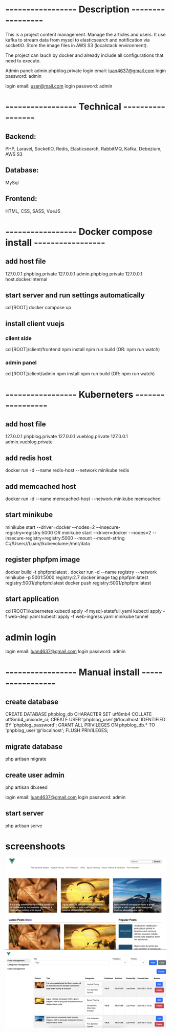 # ----------------- Description -----------------
This is a project content management. Manage the articles and users. It use kafka to stream data from mysql to elasticsearch and notification via socketIO. Store the image files in AWS S3 (localstack environment).

The project can lauch by docker and already include all configurations that need to execute.

Admin panel: admin.phpblog.private
login email: luan4637@gmail.com
login password: admin

login email: user@mail.com
login password: admin

# ----------------- Technical -----------------
## Backend:
PHP, Laravel, SocketIO, Redis, Elasticsearch,
RabbitMQ, Kafka, Debezium, AWS S3
## Database:
MySql
## Frontend:
HTML, CSS, SASS, VueJS

# ----------------- Docker compose install -----------------
## add host file
127.0.0.1 phpblog.private
127.0.0.1 admin.phpblog.private
127.0.0.1 host.docker.internal

## start server and run settings automatically
cd [ROOT]
docker compose up

## install client vuejs
### client side
cd [ROOT]/client/frontend
npm install
npm run build (OR: npm run watch)
### admin panel
cd [ROOT]/client/admin
npm install
npm run build (OR: npm run watch)

# ----------------- Kuberneters -----------------
## add host file
127.0.0.1 phpblog.private
127.0.0.1 vueblog.private
127.0.0.1 admin.vueblog.private

## add redis host
docker run -d --name redis-host --network minikube redis

## add memcached host
docker run -d --name memcached-host --network minikube memcached

## start minikube
minikube start --driver=docker --nodes=2 --insecure-registry=registry:5000
OR
minikube start --driver=docker --nodes=2 --insecure-registry=registry:5000 --mount --mount-string C://Users//Luan//kubevolume:/mnt/data

## register phpfpm image
docker build -t phpfpm:latest .
docker run -d --name registry --network minikube -p 5001:5000 registry:2.7
docker image tag phpfpm:latest registry:5001/phpfpm:latest
docker push registry:5001/phpfpm:latest

## start application
cd [ROOT]/kubernetes
kubectl apply -f mysql-statefull.yaml
kubectl apply -f web-depl.yaml
kubectl apply -f web-ingress.yaml
minikube tunnel

# admin login
login email: luan4637@gmail.com
login password: admin

# ----------------- Manual install -----------------
## create database
CREATE DATABASE phpblog_db CHARACTER SET utf8mb4 COLLATE utf8mb4_unicode_ci;
CREATE USER 'phpblog_user'@'localhost' IDENTIFIED BY 'phpblog_password';
GRANT ALL PRIVILEGES ON phpblog_db.* TO 'phpblog_user'@'localhost';
FLUSH PRIVILEGES;

## migrate database
php artisan migrate

## create user admin
php artisan db:seed

login email: luan4637@gmail.com
login password: admin

## start server
php artisan serve


# screenshoots
![screenshot](client.png)
![screenshot](clientAdmin.png)